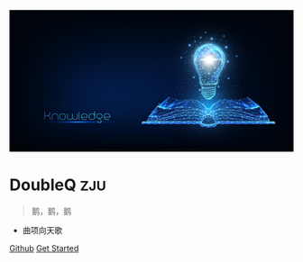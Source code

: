 <!-- /_coverpage.md -->

![logo](coverpic.jpg)

# DoubleQ <small>ZJU</small>

> 鹅，鹅，鹅

- 曲项向天歌

[Github](https://github.com/NexMaker-Fab/2022zjude1-doubleQ)
[Get Started](README.md)
